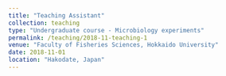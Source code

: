 ```yaml
---
title: "Teaching Assistant"
collection: teaching
type: "Undergraduate course - Microbiology experiments"
permalink: /teaching/2018-11-teaching-1
venue: "Faculty of Fisheries Sciences, Hokkaido University"
date: 2018-11-01
location: "Hakodate, Japan"
---
```

